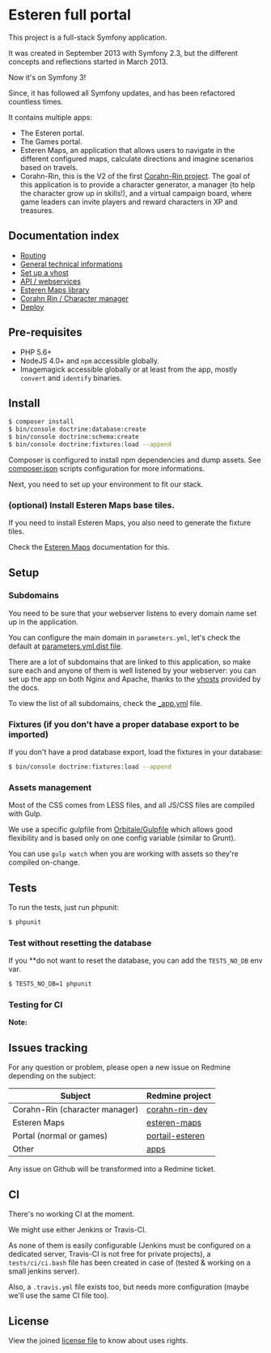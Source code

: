 Esteren full portal
========================

This project is a full-stack Symfony application.

It was created in September 2013 with Symfony 2.3, but the different concepts and reflections started in March 2013.

Now it's on Symfony 3!

Since, it has followed all Symfony updates, and has been refactored countless times.

It contains multiple apps:

* The Esteren portal.
* The Games portal.
* Esteren Maps, an application that allows users to navigate in the different configured maps, calculate directions and
 imagine scenarios based on travels.
* Corahn-Rin, this is the V2 of the first [Corahn-Rin project](https://github.com/Esteren/CorahnRinV1). The goal of this
 application is to provide a character generator, a manager (to help the character grow up in skills!), and a virtual
 campaign board, where game leaders can invite players and reward characters in XP and treasures.

## Documentation index

* [Routing](docs/routing.md)
* [General technical informations](docs/technical.md)
* [Set up a vhost](docs/vhosts.md)
* [API / webservices](docs/api.md)
* [Esteren Maps library](docs/maps.md)
* [Corahn Rin / Character manager](docs/character_manager.md)
* [Deploy](docs/deploy.md)

## Pre-requisites

* PHP 5.6+
* NodeJS 4.0+ and `npm` accessible globally.
* Imagemagick accessible globally or at least from the app, mostly `convert` and `identify` binaries.

## Install

```bash
$ composer install
$ bin/console doctrine:database:create
$ bin/console doctrine:schema:create
$ bin/console doctrine:fixtures:load --append
```

Composer is configured to install npm dependencies and dump assets. See
[composer.json](composer.json) scripts configuration for more informations.

Next, you need to set up your environment to fit our stack.

### (optional) Install Esteren Maps base tiles.

If you need to install Esteren Maps, you also need to generate the fixture tiles.

Check the [Esteren Maps](docs/maps.md#tiles-generation) documentation for this.

## Setup

### Subdomains

You need to be sure that your webserver listens to every domain name set up in the application.

You can configure the main domain in `parameters.yml`, let's check the default at  [parameters.yml.dist file](app/config/parameters.yml).

There are a lot of subdomains that are linked to this application, so make sure each and anyone of them
is well listened by your webserver: you can set up the app on both Nginx and Apache, thanks to the
[vhosts](docs/03_vhosts.md) provided by the docs.

To view the list of all subdomains, check the [_app.yml](app/config/_app.yml) file.

### Fixtures (if you don't have a proper database export to be imported)

If you don't have a prod database export, load the fixtures in your database:

```bash
$ bin/console doctrine:fixtures:load --append
```

### Assets management

Most of the CSS comes from LESS files, and all JS/CSS files are compiled with Gulp.

We use a specific gulpfile from [Orbitale/Gulpfile](https://github.com/Orbitale/Gulpfile) which allows good
flexibility and is based only on one config variable (similar to Grunt).

You can use `gulp watch` when you are working with assets so they're compiled on-change.

## Tests

To run the tests, just run phpunit:

```bash
$ phpunit
```

### Test without resetting the database

If you **do not want to reset the database, you can add the `TESTS_NO_DB` env var.

```bash
$ TESTS_NO_DB=1 phpunit
```

### Testing for CI

**Note:**

## Issues tracking

For any question or problem, please open a new issue on Redmine depending on the subject:

| Subject                        | Redmine project
| ------------------------------ | ---------------
| Corahn-Rin (character manager) | [corahn-rin-dev](http://redmine.pierstoval.com/projects/corahn-rin-dev/issues)
| Esteren Maps                   | [esteren-maps](http://redmine.pierstoval.com/projects/esteren-maps/issues)
| Portal (normal or games)       | [portail-esteren](http://redmine.pierstoval.com/projects/portail-esteren/issues)
| Other                          | [apps](http://redmine.pierstoval.com/projects/apps/issues)

Any issue on Github will be transformed into a Redmine ticket.

## CI

There's no working CI at the moment.

We might use either Jenkins or Travis-CI.

As none of them is easily configurable (Jenkins must be configured on a dedicated server, Travis-CI is not free for private projects), a `tests/ci/ci.bash` file has been created in case of (tested & working on a small jenkins server).

Also, a `.travis.yml` file exists too, but needs more configuration (maybe we'll use the same CI file too).

## License

View the joined [license file](LICENSE) to know about uses rights.

